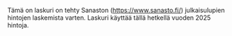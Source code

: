 Tämä on laskuri on tehty Sanaston (https://www.sanasto.fi/) julkaisulupien hintojen laskemista varten.
Laskuri käyttää tällä hetkellä vuoden 2025 hintoja.
